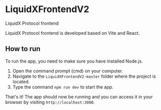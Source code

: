 # LiquidXFrontendV2
LiquidX Protocol frontend

LiquidX Protocol frontend is developed based on Vite and React.

## How to run
To run the app, you need to make sure you have installed Node.js.

1. Open the command prompt (cmd) on your computer.
2. Navigate to the `LiquidXFrontendV2-master` folder where the project is located.
3. Type the command `npm run dev` to start the app.

That's it! The app should now be running and you can access it in your browser by visiting `http://localhost:3000`.
